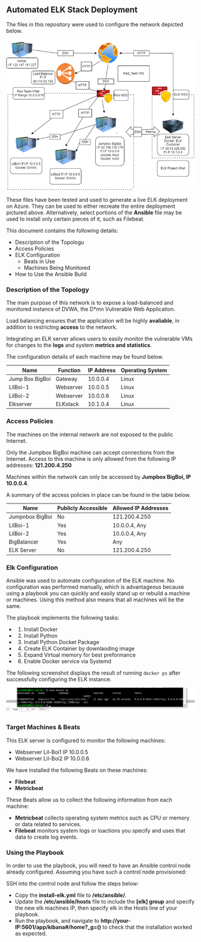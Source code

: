 ## Automated ELK Stack Deployment

The files in this repository were used to configure the network depicted below.

![alt text](Images/ELKproject.png)

These files have been tested and used to generate a live ELK deployment on Azure. They can be used to either recreate the entire deployment pictured above. Alternatively, select portions of the **Ansible** file may be used to install only certain pieces of it, such as Filebeat.

This document contains the following details:
- Description of the Topologu
- Access Policies
- ELK Configuration
  - Beats in Use
  - Machines Being Monitored
- How to Use the Ansible Build


### Description of the Topology

The main purpose of this network is to expose a load-balanced and monitored instance of DVWA, the D*mn Vulnerable Web Application.

Load balancing ensures that the application will be highly **avaliable**, in addition to restricting **access** to the network.

Integrating an ELK server allows users to easily monitor the vulnerable VMs for changes to the **logs** and system **metrics and statistics**.

The configuration details of each machine may be found below.

| Name     | Function | IP Address | Operating System |
|----------|----------|------------|------------------|
| Jump Box BigBoi | Gateway  | 10.0.0.4 | Linux            |
| LilBoi-1 | Webserver | 10.0.0.5 | Linux                 |
| LilBoi-2 | Webserver | 10.0.0.6 | Linux                 |
| Elkserver | ELKstack | 10.1.0.4 | Linux                |

### Access Policies

The machines on the internal network are not exposed to the public Internet. 

Only the Jumpbox BigBoi machine can accept connections from the Internet. Access to this machine is only allowed from the following IP addresses: **121.200.4.250**

Machines within the network can only be accessed by **Jumpbox BigBoi, IP 10.0.0.4**.

A summary of the access policies in place can be found in the table below.

| Name     | Publicly Accessible | Allowed IP Addresses |
|----------|---------------------|----------------------|
| Jumpnbox BigBoi | No           | 121.200.4.250        |
| LilBoi-1 | Yes                 | 10.0.0.4, Any        |
| LilBoi-2 | Yes                 | 10.0.0.4, Any        |
| BigBalancer |  Yes             | Any                  |
| ELK Server | No                | 121.200.4.250        |


### Elk Configuration

Ansible was used to automate configuration of the ELK machine. No configuration was performed manually, which is advantageous because using a playbook you can quickly and easily stand up or rebuild a machine or machines. Using this method also means that all machines will be the same. 

The playbook implements the following tasks:
- 1. Install Docker
- 2. Install Python
- 3. Install Python Docket Package
- 4. Create ELK Container by downlaoding image
- 5. Expand Virtual memory for best preformance
- 6. Enable Docker service via Systemd


The following screenshot displays the result of running `docker ps` after successfully configuring the ELK instance.

![alt text](Images/docker_ps.png)

### Target Machines & Beats
This ELK server is configured to monitor the following machines:
- Webserver Lil-Boi1 IP 10.0.0.5
- Webserver Lil-Boi2 IP 10.0.0.6

We have installed the following Beats on these machines:
- **Filebeat**
- **Metricbeat**

These Beats allow us to collect the following information from each machine:
- **Metricbeat** collects operating system metrics such as CPU or memory or data related to services.
- **Filebeat** monitors system logs or loactions you specify and uses that data to create log events.


### Using the Playbook
In order to use the playbook, you will need to have an Ansible control node already configured. Assuming you have such a control node provisioned: 

SSH into the control node and follow the steps below:
- Copy the **install-elk.yml** file to **/etc/ansible/**.
- Update the **/etc/ansible/hosts** file to include the **[elk] group** and specify the new elk machines IP, then specify elk in the Hosts line of your playbook. 
- Run the playbook, and navigate to **http://your-IP:5601/app/kibana#/home?_g=()** to check that the installation worked as expected.
